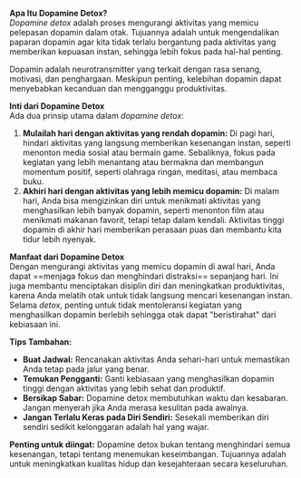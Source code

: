 **Apa Itu Dopamine Detox?**  
_Dopamine detox_ adalah proses mengurangi aktivitas yang memicu pelepasan dopamin dalam otak. Tujuannya adalah untuk mengendalikan paparan dopamin agar kita tidak terlalu bergantung pada aktivitas yang memberikan kepuasan instan, sehingga lebih fokus pada hal-hal penting. 

Dopamin adalah neurotransmitter yang terkait dengan rasa senang, motivasi, dan penghargaan. Meskipun penting, kelebihan dopamin dapat menyebabkan kecanduan dan mengganggu produktivitas.

**Inti dari Dopamine Detox**  
Ada dua prinsip utama dalam _dopamine detox_:

1. **Mulailah hari dengan aktivitas yang rendah dopamin:** Di pagi hari, hindari aktivitas yang langsung memberikan kesenangan instan, seperti menonton media sosial atau bermain game. Sebaliknya, fokus pada kegiatan yang lebih menantang atau bermakna dan membangun momentum positif, seperti olahraga ringan, meditasi, atau membaca buku.
2. **Akhiri hari dengan aktivitas yang lebih memicu dopamin:** Di malam hari, Anda bisa mengizinkan diri untuk menikmati aktivitas yang menghasilkan lebih banyak dopamin, seperti menonton film atau menikmati makanan favorit, tetapi tetap dalam kendali. Aktivitas tinggi dopamin di akhir hari memberikan perasaan puas dan membantu kita tidur lebih nyenyak.

**Manfaat dari Dopamine Detox**  
Dengan mengurangi aktivitas yang memicu dopamin di awal hari, Anda dapat ==menjaga fokus dan menghindari distraksi== sepanjang hari. Ini juga membantu menciptakan disiplin diri dan meningkatkan produktivitas, karena Anda melatih otak untuk tidak langsung mencari kesenangan instan. Selama _detox_, penting untuk tidak mentoleransi kegiatan yang menghasilkan dopamin berlebih sehingga otak dapat "beristirahat" dari kebiasaan ini.

**Tips Tambahan:**
- **Buat Jadwal:** Rencanakan aktivitas Anda sehari-hari untuk memastikan Anda tetap pada jalur yang benar.
- **Temukan Pengganti:** Ganti kebiasaan yang menghasilkan dopamin tinggi dengan aktivitas yang lebih sehat dan produktif.
- **Bersikap Sabar:** Dopamine detox membutuhkan waktu dan kesabaran. Jangan menyerah jika Anda merasa kesulitan pada awalnya.
- **Jangan Terlalu Keras pada Diri Sendiri:** Sesekali memberikan diri sendiri sedikit kelonggaran adalah hal yang wajar.

**Penting untuk diingat:** Dopamine detox bukan tentang menghindari semua kesenangan, tetapi tentang menemukan keseimbangan. Tujuannya adalah untuk meningkatkan kualitas hidup dan kesejahteraan secara keseluruhan.
